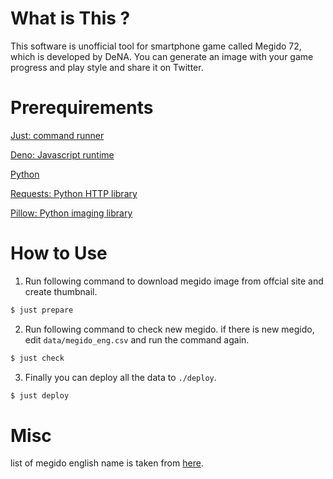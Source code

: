# What is This ?
This software is unofficial tool for smartphone game called Megido 72, which is developed by DeNA.
You can generate an image with your game progress and play style and share it on Twitter.

# Prerequirements

[Just: command runner](https://github.com/casey/just)

[Deno: Javascript runtime](https://deno.land/)

[Python](https://www.python.org/)

[Requests: Python HTTP library](https://pypi.org/project/requests/)

[Pillow: Python imaging library](https://pypi.org/project/Pillow/)

# How to Use

1. Run following command to download megido image from offcial site and create thumbnail.

```bash
$ just prepare
```

2. Run following command to check new megido. if there is new megido, edit `data/megido_eng.csv` and run the command again.

```bash
$ just check
```


3. Finally you can deploy all the data to `./deploy`.
```bash
$ just deploy
```

# Misc

list of megido english name is taken from [here](https://docs.google.com/spreadsheets/d/1obGyQKdrTsxaOAe6sCNOIfvT8TA_apZ6c_o78pvUOB8/edit#gid=0).
